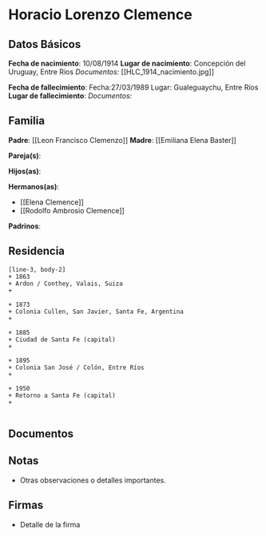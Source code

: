 # Horacio Lorenzo Clemence

## Datos Básicos

**Fecha de nacimiento**: 10/08/1914
**Lugar de nacimiento**: Concepción del Uruguay, Entre Rios
*Documentos:* [[HLC_1914_nacimiento.jpg]]

**Fecha de fallecimiento**: Fecha:27/03/1989
Lugar: Gualeguaychu, Entre Ríos
**Lugar de fallecimiento**:
*Documentos:*

## Familia

**Padre**: [[Leon Francisco Clemenzo]]
**Madre**: [[Emiliana Elena Baster]]

**Pareja(s)**: 

**Hijos(as)**: 

**Hermanos(as)**:
- [[Elena Clemence]]
- [[Rodolfo Ambrosio Clemence]]

**Padrinos**:

## Residencia

```timeline
[line-3, body-2]
+ 1863
+ Ardon / Conthey, Valais, Suiza
+ 

+ 1873 
+ Colonia Cullen, San Javier, Santa Fe, Argentina
+
  
+ 1885
+ Ciudad de Santa Fe (capital)
+ 
  
+ 1895
+ Colonia San José / Colón, Entre Ríos
+ 
  
+ 1950
+ Retorno a Santa Fe (capital)
+
    
```

## Documentos


## Notas
- Otras observaciones o detalles importantes.

## Firmas
- Detalle de la firma